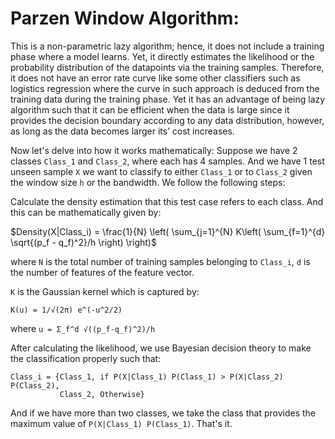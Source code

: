 # Parzen Window Algorithm:

This is a non-parametric lazy algorithm; hence, it does not include a training phase where a model learns. Yet, it directly estimates the likelihood or the probability distribution of the datapoints via the training samples. Therefore, it does not have an error rate curve like some other classifiers such as logistics regression where the curve in such approach is deduced from the training data during the training phase. Yet it has an advantage of being lazy algorithm such that it can be efficient when the data is large since it provides the decision boundary according to any data distribution, however, as long as the data becomes larger its’ cost increases.

Now let's delve into how it works mathematically: Suppose we have 2 classes `Class_1` and `Class_2`, where each has 4 samples. And we have 1 test unseen sample `X` we want to classify to either `Class_1` or to `Class_2` given the window size `h` or the bandwidth. We follow the following steps:

Calculate the density estimation that this test case refers to each class. And this can be mathematically given by:

$Density(X|Class_i) = \frac{1}{N} \left( \sum_{j=1}^{N} K\left( \sum_{f=1}^{d} \sqrt{(p_f - q_f)^2}/h \right) \right)$

where `N` is the total number of training samples belonging to `Class_i`, `d` is the number of features of the feature vector.

`K` is the Gaussian kernel which is captured by:

```
K(u) = 1/√(2π) e^(-u^2/2)
```

where `u = Σ_f^d √((p_f-q_f)^2)/h`

After calculating the likelihood, we use Bayesian decision theory to make the classification properly such that:

```
Class_i = {Class_1, if P(X|Class_1) P(Class_1) > P(X|Class_2) P(Class_2),
           Class_2, Otherwise}
```

And if we have more than two classes, we take the class that provides the maximum value of `P(X|Class_1) P(Class_1)`. That's it.

